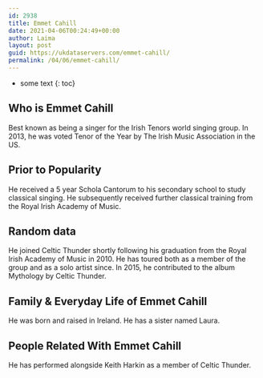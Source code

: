 ```yaml
---
id: 2938
title: Emmet Cahill
date: 2021-04-06T00:24:49+00:00
author: Laima
layout: post
guid: https://ukdataservers.com/emmet-cahill/
permalink: /04/06/emmet-cahill/
---
```


* some text
{: toc}


## Who is Emmet Cahill
                  
                  
                  
Best known as being a singer for the Irish Tenors world singing group. In 2013, he was voted Tenor of the Year by The Irish Music Association in the US.
                  
              
            
              
            
                
                
                
## Prior to Popularity
                  
                  
                  
He received a 5 year Schola Cantorum to his secondary school to study classical singing. He subsequently received further classical training from the Royal Irish Academy of Music.
                  
              
            
              
            
                
                
                
## Random data
                  
                  
                  
He joined Celtic Thunder shortly following his graduation from the Royal Irish Academy of Music in 2010. He has toured both as a member of the group and as a solo artist since. In 2015, he contributed to the album Mythology by Celtic Thunder.
                  
              
            
              
            
                
                
                
## Family & Everyday Life of Emmet Cahill
                  
                  
                  
He was born and raised in Ireland. He has a sister named Laura.
                  
              
            
              
            
                
                
                
## People Related With Emmet Cahill
                  
                  
                  
He has performed alongside Keith Harkin as a member of Celtic Thunder.
                  
              
            
              
            
                
              
            
              
              
            
            
              
            
          
          
          